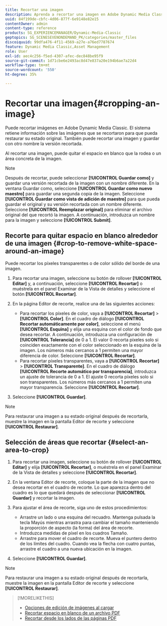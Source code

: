 ```yaml
---
title: Recortar una imagen
description: Aprenda a recortar una imagen en Adobe Dynamic Media Classic.
uuid: 84f199de-cbfc-4d06-877f-6e9148e82e15
contentOwner: admin
content-type: reference
products: SG_EXPERIENCEMANAGER/Dynamic-Media-Classic
geptopics: SG_SCENESEVENONDEMAND_PK/categories/master_files
discoiquuid: 99dfa476-4f11-4569-a27e-a76ed7787674
feature: Dynamic Media Classic,Asset Management
role: User
exl-id: aec4c256-f5ed-4307-afec-dec848be95f9
source-git-commit: 1d71cbe6e2493ac8d47e837a20e194b6ae7a22d4
workflow-type: tm+mt
source-wordcount: '550'
ht-degree: 35%

---
```


# Recortar una imagen{#cropping-an-image}

Puede recortar imágenes en Adobe Dynamic Media Classic. El sistema retiene información sobre las imágenes que se recortaron para que pueda restaurar su estado original. También puede recortar una imagen y guardar con otro nombre la versión recortada.

Al recortar una imagen, puede quitar el espacio en blanco que la rodea o un área concreta de la imagen.

>[!NOTE]
>
>Después de recortar, puede seleccionar **[!UICONTROL Guardar como]** y guardar una versión recortada de la imagen con un nombre diferente. En la ventana Guardar como, seleccione **[!UICONTROL Guardar como nuevo maestro]** para guardar una segunda copia de la imagen. Seleccione **[!UICONTROL Guardar como vista de adición de maestro]** para que pueda guardar el original y su versión recortada con un nombre diferente. Seleccione **[!UICONTROL Reemplazar original]** para eliminar el archivo original del que recortó la imagen. A continuación, introduzca un nombre para la imagen y seleccione **[!UICONTROL Submit]**.

## Recorte para quitar espacio en blanco alrededor de una imagen {#crop-to-remove-white-space-around-an-image}

Puede recortar los píxeles transparentes o de color sólido del borde de una imagen.

1. Para recortar una imagen, seleccione su botón de rollover **[!UICONTROL Editar]** y, a continuación, seleccione **[!UICONTROL Recortar]** o muéstrela en el panel Examinar de la Vista de detalles y seleccione el botón **[!UICONTROL Recortar]**.
1. En la página Editor de recorte, realice una de las siguientes acciones:

   * Para recortar los píxeles de color, vaya a **[!UICONTROL Recortar]** > **[!UICONTROL Color]**. En el cuadro de diálogo **[!UICONTROL Recortar automáticamente por color]**, seleccione el menú **[!UICONTROL Esquina]** y elija una esquina con el color de fondo que desea recortar. A continuación, introduzca una configuración de **[!UICONTROL Tolerancia]** de 0 a 1. El valor 0 recorta píxeles solo si coinciden exactamente con el color seleccionado en la esquina de la imagen. Los números más cercanos a 1 permiten una mayor diferencia de color. Seleccione **[!UICONTROL Recortar]**.
   * Para recortar píxeles transparentes, vaya a **[!UICONTROL Recortar]** > **[!UICONTROL Transparente]**. En el cuadro de diálogo **[!UICONTROL Recorte automático por transparencia]**, introduzca un ajuste de tolerancia de 0 a 1. El ajuste 0 recorta píxeles solo si son transparentes. Los números más cercanos a 1 permiten una mayor transparencia. Seleccione **[!UICONTROL Recortar]**.

1. Seleccione **[!UICONTROL Guardar]**.

>[!NOTE]
>
>Para restaurar una imagen a su estado original después de recortarla, muestre la imagen en la pantalla Editor de recorte y seleccione **[!UICONTROL Restaurar]**.

## Selección de áreas que recortar {#select-an-area-to-crop}

1. Para recortar una imagen, seleccione su botón de rollover **[!UICONTROL Editar]** y elija **[!UICONTROL Recortar]**, o muéstrela en el panel Examinar de la Vista de detalles y seleccione **[!UICONTROL Recortar]**.

1. En la ventana Editor de recorte, coloque la parte de la imagen que no desea recortar en el cuadro de recorte. Lo que aparezca dentro del cuadro es lo que quedará después de seleccionar **[!UICONTROL Guardar]** y recortar la imagen.
1. Para ajustar el área de recorte, siga uno de estos procedimientos:

   * Arrastre un lado o una esquina del recuadro. Mantenga pulsada la tecla Mayús mientras arrastra para cambiar el tamaño manteniendo la proporción de aspecto (la forma) del área de recorte.
   * Introduzca medidas de píxel en los cuadros Tamaño.
   * Arrastre para mover el cuadro de recorte. Mueva el puntero dentro de los límites del cuadro. Cuando vea la flecha con cuatro puntas, arrastre el cuadro a una nueva ubicación en la imagen.

1. Seleccione **[!UICONTROL Guardar]**.

>[!NOTE]
>
>Para restaurar una imagen a su estado original después de recortarla, muestre la imagen en la pantalla Editor de recorte y seleccione **[!UICONTROL Restaurar]**.

>[!MORELIKETHIS]
>
>* [Opciones de edición de imágenes al cargar](image-editing-options-upload.md#image-editing-options-at-upload)
>* [Recortar espacio en blanco de un archivo PDF](pdfs.md#cropping_white_space_from_a_pdf_file)
>* [Recortar desde los lados de las páginas PDF](pdfs.md#cropping_from_the_sides_of_pdf_pages)

